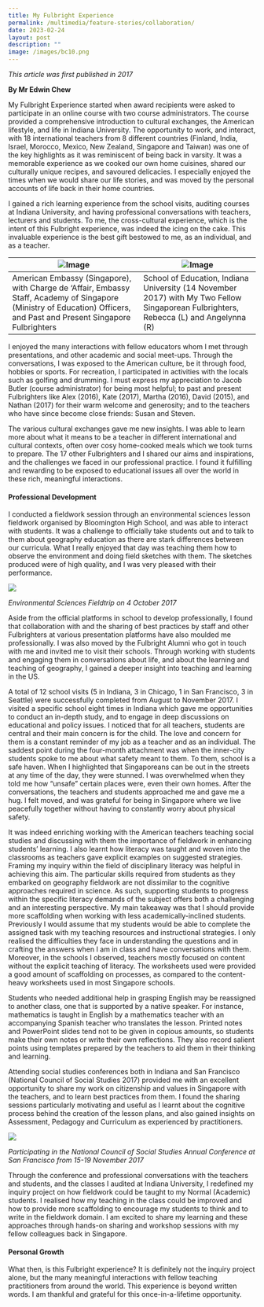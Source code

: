 ```yaml
---
title: My Fulbright Experience
permalink: /multimedia/feature-stories/collaboration/
date: 2023-02-24
layout: post
description: ""
image: /images/bc10.png
---
```

*This article was first published in 2017*

**By Mr Edwin Chew**


My Fulbright Experience started when award recipients were asked to participate in an online course with two course administrators. The course provided a comprehensive introduction to cultural exchanges, the American lifestyle, and life in Indiana University. The opportunity to work, and interact, with 18 international teachers from 8 different countries (Finland, India, Israel, Morocco, Mexico, New Zealand, Singapore and Taiwan) was one of the key highlights as it was reminiscent of being back in varsity. It was a memorable experience as we cooked our own home cuisines, shared our culturally unique recipes, and savoured delicacies. I especially enjoyed the times when we would share our life stories, and was moved by the personal accounts of life back in their home countries.  
  
I gained a rich learning experience from the school visits, auditing courses at Indiana University, and having professional conversations with teachers, lecturers and students. To me, the cross-cultural experience, which is the intent of this Fulbright experience, was indeed the icing on the cake. This invaluable experience is the best gift bestowed to me, as an individual, and as a teacher.  
  

| ![Image](https://staging.d2dfevnwgxersp.amplifyapp.com/images/prore31.png) | ![Image](https://staging.d2dfevnwgxersp.amplifyapp.com/images/prore32.png) |
| --- | --- |
| American Embassy (Singapore), with Charge de ‘Affair, Embassy Staff, Academy of Singapore (Ministry of Education) Officers, and Past and Present Singapore Fulbrighters | School of Education, Indiana University (14 November 2017) with My Two Fellow Singaporean Fulbrighters, Rebecca (L) and Angelynna (R) |

  
  
I enjoyed the many interactions with fellow educators whom I met through presentations, and other academic and social meet-ups. Through the conversations, I was exposed to the American culture, be it through food, hobbies or sports. For recreation, I participated in activities with the locals such as golfing and drumming. I must express my appreciation to Jacob Butler (course administrator) for being most helpful; to past and present Fulbrighters like Alex (2016), Kate (2017), Martha (2016), David (2015), and Nathan (2017) for their warm welcome and generosity; and to the teachers who have since become close friends: Susan and Steven.  
  
The various cultural exchanges gave me new insights. I was able to learn more about what it means to be a teacher in different international and cultural contexts, often over cosy home-cooked meals which we took turns to prepare. The 17 other Fulbrighters and I shared our aims and inspirations, and the challenges we faced in our professional practice. I found it fulfilling and rewarding to be exposed to educational issues all over the world in these rich, meaningful interactions.  
  
#### Professional Development  
  
I conducted a fieldwork session through an environmental sciences lesson fieldwork organised by Bloomington High School, and was able to interact with students. It was a challenge to officially take students out and to talk to them about geography education as there are stark differences between our curricula. What I really enjoyed that day was teaching them how to observe the environment and doing field sketches with them. The sketches produced were of high quality, and I was very pleased with their performance.  
  
![](https://staging.d2dfevnwgxersp.amplifyapp.com/images/prore33.png)  
  
_Environmental Sciences Fieldtrip on 4 October 2017_  
  
Aside from the official platforms in school to develop professionally, I found that collaboration with and the sharing of best practices by staff and other Fulbrighters at various presentation platforms have also moulded me professionally. I was also moved by the Fulbright Alumni who got in touch with me and invited me to visit their schools. Through working with students and engaging them in conversations about life, and about the learning and teaching of geography, I gained a deeper insight into teaching and learning in the US.  
  
A total of 12 school visits (5 in Indiana, 3 in Chicago, 1 in San Francisco, 3 in Seattle) were successfully completed from August to November 2017. I visited a specific school eight times in Indiana which gave me opportunities to conduct an in-depth study, and to engage in deep discussions on educational and policy issues. I noticed that for all teachers, students are central and their main concern is for the child. The love and concern for them is a constant reminder of my job as a teacher and as an individual. The saddest point during the four-month attachment was when the inner-city students spoke to me about what safety meant to them. To them, school is a safe haven. When I highlighted that Singaporeans can be out in the streets at any time of the day, they were stunned. I was overwhelmed when they told me how “unsafe” certain places were, even their own homes. After the conversations, the teachers and students approached me and gave me a hug. I felt moved, and was grateful for being in Singapore where we live peacefully together without having to constantly worry about physical safety.  
  
It was indeed enriching working with the American teachers teaching social studies and discussing with them the importance of fieldwork in enhancing students’ learning. I also learnt how literacy was taught and woven into the classrooms as teachers gave explicit examples on suggested strategies. Framing my inquiry within the field of disciplinary literacy was helpful in achieving this aim. The particular skills required from students as they embarked on geography fieldwork are not dissimilar to the cognitive approaches required in science. As such, supporting students to progress within the specific literacy demands of the subject offers both a challenging and an interesting perspective. My main takeaway was that I should provide more scaffolding when working with less academically-inclined students. Previously I would assume that my students would be able to complete the assigned task with my teaching resources and instructional strategies. I only realised the difficulties they face in understanding the questions and in crafting the answers when I am in class and have conversations with them. Moreover, in the schools I observed, teachers mostly focused on content without the explicit teaching of literacy. The worksheets used were provided a good amount of scaffolding on processes, as compared to the content-heavy worksheets used in most Singapore schools.  
  
Students who needed additional help in grasping English may be reassigned to another class, one that is supported by a native speaker. For instance, mathematics is taught in English by a mathematics teacher with an accompanying Spanish teacher who translates the lesson. Printed notes and PowerPoint slides tend not to be given in copious amounts, so students make their own notes or write their own reflections. They also record salient points using templates prepared by the teachers to aid them in their thinking and learning.  
  
Attending social studies conferences both in Indiana and San Francisco (National Council of Social Studies 2017) provided me with an excellent opportunity to share my work on citizenship and values in Singapore with the teachers, and to learn best practices from them. I found the sharing sessions particularly motivating and useful as I learnt about the cognitive process behind the creation of the lesson plans, and also gained insights on Assessment, Pedagogy and Curriculum as experienced by practitioners.  
  
![](https://staging.d2dfevnwgxersp.amplifyapp.com/images/prore34.png)  
  
_Participating in the National Council of Social Studies Annual Conference at San Francisco from 15-19 November 2017_  
  
Through the conference and professional conversations with the teachers and students, and the classes I audited at Indiana University, I redefined my inquiry project on how fieldwork could be taught to my Normal (Academic) students. I realised how my teaching in the class could be improved and how to provide more scaffolding to encourage my students to think and to write in the fieldwork domain. I am excited to share my learning and these approaches through hands-on sharing and workshop sessions with my fellow colleagues back in Singapore.  
  
#### Personal Growth  
  
What then, is this Fulbright experience? It is definitely not the inquiry project alone, but the many meaningful interactions with fellow teaching practitioners from around the world. This experience is beyond written words. I am thankful and grateful for this once-in-a-lifetime opportunity.
